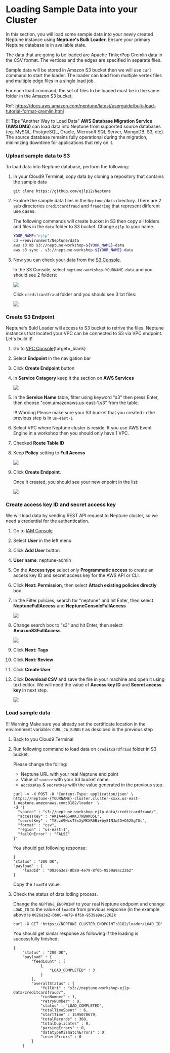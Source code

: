 # Loading Sample Data into your Cluster

In this section, you will load some sample data into your newly created Neptune instance using **Neptune's Bulk Loader**.  Ensure your primary Neptune database is in available state.

The data that are going to be loaded are Apache TinkerPop Gremlin data in the CSV format. The vertices and the edges are specified in separate files.

Sample data will be stored in Amazon S3 bucket then we will use `curl` command to start the loader. 
The loader can load from multiple vertex files and multiple edge files in a single load job.

For each load command, the set of files to be loaded must be in the same folder in the Amazon S3 bucket,

Ref: https://docs.aws.amazon.com/neptune/latest/userguide/bulk-load-tutorial-format-gremlin.html

!!! Tips "Another Way to Load Data"
    **AWS Database Migration Service (AWS DMS)** can load data into Neptune from supported source databases (eg. MySQL, PostgreSQL, Oracle, Microsoft SQL Server, MongoDB, S3, etc). The source database remains fully operational during the migration, minimizing downtime for applications that rely on it. 

### Upload sample data to S3

To load data into Neptune database, perform the following:

1. In your Cloud9 Terminal, copy data by cloning a repository that contains the sample data
    ```
    git clone https://github.com/ejlp12/Neptune
    ```
2. Explore the sample data files in the `Neptune/data` directory. There are 2 sub directories `creditcardfraud` and `fraudring` that represent different use cases. 
   
    The following commands will create bucket in S3 then copy all folders and files in the `data` folder to S3 bucket. Change `ejlp` to your name.
   
    ```bash
    YOUR_NAME="ejlp"
    cd ~/environment/Neptune/data
    aws s3 mb s3://neptune-workshop-${YOUR_NAME}-data
    aws s3 sync . s3://neptune-workshop-${YOUR_NAME}-data
    ```

3. Now you can check your data from the [S3 Console](https://s3.console.aws.amazon.com/s3/home). 
    
    In the S3 Console, select `neptune-workshop-YOURNAME-data` and you should see 2 folders:
    
    ![](assets/images/s3_data.png)
    
    Click `creditcardfraud` folder and you should see 3 txt files:
    
    ![](assets/images/s3_data_creditcardfraud.png)

### Create S3 Endpoint

Neptune's Buld Loader will access to S3 bucket to retrive the files. Neptune instances that located your VPC can be connected to S3 via VPC endpoint. Let's build it!

1. Go to [VPC Console](https://console.aws.amazon.com/vpc/home){target=_blank}
2. Select **Endpoint** in the navigation bar
3. Click **Create Endpoint** button
4. In **Service Catagory** keep it the section on **AWS Services**
   
    ![](assets/images/create_s3_vpc_endpoint1.png)

5. In the **Service Name** table, filter using keyword "s3" then press Enter, then choose "com.amazonaws.us-east-1.s3" from the table.
   
    !!! Warning
        Please make sure your S3 bucket that you created in the previous step is in `us-east-1`
   
6. Select VPC where Neptune cluster is reside. If you use AWS Event Engine in a workshop then you should only have 1 VPC.
   
7. Checked **Route Table ID** 
   
8. Keep **Policy** setting to **Full Access**
   
    ![](assets/images/create_s3_vpc_endpoint2.png)

9. Click **Create Endpoint**.
    
    Once it created, you should see your new enpoint in the list:
    
    ![](assets/images/create_s3_vpc_endpoint.png)
   
   

### Create access key ID and secret access key

We will load data by sending REST API request to Neptune cluster, so we need a credential for the authentication.

1. Go to [IAM Console](https://console.aws.amazon.com/iam/home)
2. Select **User** in the left menu
3. Click **Add User** button
4. **User name**: neptune-admin
5. On the **Access type** select only **Programmatic access** to create an access key ID and secret access key for the AWS API or CLI.
6. Click **Next: Permission**, then select **Attach existing policies directly** box
7. In the Filter policies, search for "neptune" and hit Enter, then select **NeptuneFullAccess** and **NeptuneConsoleFullAccess**
     
     ![](assets/images/iam_policies1.png)

8. Change search box to "s3" and hit Enter, then select **AmazonS3FullAccess**
    
     ![](assets/images/iam_policies_s3.png)

9.  Click **Next: Tags**
    
10. Click **Next: Review**

11. Click **Create User**

12. Click **Download CSV** and save the file in your machine and open it using text editor. We will need the value of **Access key ID** and **Secret access key** in next step.
     
     ![](assets/images/iam_accesskey.png)


### Load sample data

!!! Warning 
    Make sure you already set the certificate location in the environment variable: `CURL_CA_BUNDLE` as descibed in the previous step
   
1. Back to you Cloud9 Terminal 
2. Run following command to load data on `creditcardfraud` folder in S3 bucket. 
   
    Please change the folling:
    - Neptune URL with your real Neptune end point 
    - Value of `source` with your S3 bucket name.
    - `accessKey` & `secretKey` with the value generated in the previous step.
   
    ```
    curl -v -X POST -H 'Content-Type: application/json' \
    https://neptune-{YOURNAME}-cluster.cluster-xxxx.us-east-1.neptune.amazonaws.com:8182/loader  \
    -d '{ 
      "source" : "s3://neptune-workshop-ejlp-data/creditcardfraud/",
      "accessKey" : "AKIA446S4KKJ7NBWKQ5L",
      "secretKey" : "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",
      "format" : "csv",
      "region" : "us-east-1",
      "failOnError" : "FALSE"
    }'   
    ```
    You should get following response:
    ```
    {
    "status" : "200 OK",
    "payload" : {
        "loadId" : "0026a3e2-0b80-4e79-8f6b-9539a9ac2262"
    }
    ```
    Copy the `loadId` value.

3. Check the status of data loding process.
    
    Change the `NEPTUNE_ENDPOINT` to your real Neptune endpoint and change `LOAD_ID` to the value of `loadId` from previous response (in the example above is `0026a3e2-0b80-4e79-8f6b-9539a9ac2262`):
   ```
   curl -X GET 'https://NEPTUNE_CLUSTER_ENDPOINT:8182/loader/LOAD_ID'  
   ```
   You should get simlar response as following if the loading is successfully finished:                                                                  

    ```
    {
        "status" : "200 OK",
        "payload" : {
            "feedCount" : [
                {
                    "LOAD_COMPLETED" : 3
                }
            ],
            "overallStatus" : {
                "fullUri" : "s3://neptune-workshop-ejlp-data/creditcardfraud/",
                "runNumber" : 1,
                "retryNumber" : 0,
                "status" : "LOAD_COMPLETED",
                "totalTimeSpent" : 6,
                "startTime" : 1595070679,
                "totalRecords" : 360,
                "totalDuplicates" : 0,
                "parsingErrors" : 0,
                "datatypeMismatchErrors" : 0,
                "insertErrors" : 0
            }
        }
    ```